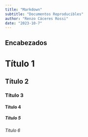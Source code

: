 ```yaml
---
title: "Markdown"
subtitle: "Documentos Reproducibles"
author: "Renzo Cáceres Rossi"
date: "2023-10-7"
---
```


<!-- Markdown para la creación de documentos reproducibles -->

## Encabezados

# Título 1
## Título 2
### Título 3
#### Título 4
##### Título 5
###### Título 6